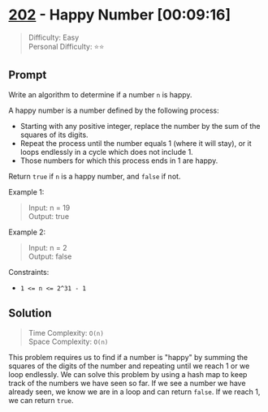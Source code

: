 # [202] - Happy Number [00:09:16]

> Difficulty: Easy\
> Personal Difficulty: ⭐️⭐️

## Prompt

Write an algorithm to determine if a number `n` is happy.

A happy number is a number defined by the following process:

- Starting with any positive integer, replace the number by the sum of the
  squares of its digits.
- Repeat the process until the number equals 1 (where it will stay), or it loops
  endlessly in a cycle which does not include 1.
- Those numbers for which this process ends in 1 are happy.

Return `true` if `n` is a happy number, and `false` if not.

Example 1:

> Input: n = 19\
> Output: true

Example 2:

> Input: n = 2\
> Output: false

Constraints:

- `1 <= n <= 2^31 - 1`

## Solution

> Time Complexity: `O(n)`\
> Space Complexity: `O(n)`

This problem requires us to find if a number is "happy" by summing the squares
of the digits of the number and repeating until we reach 1 or we loop endlessly.
We can solve this problem by using a hash map to keep track of the numbers we
have seen so far. If we see a number we have already seen, we know we are in a
loop and can return `false`. If we reach 1, we can return `true`.

[202]: https://leetcode.com/problems/happy-number/
